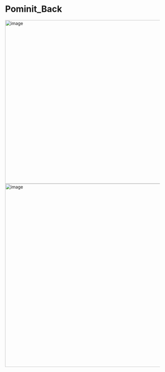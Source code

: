 # Pominit_Back

<img width="540" height="532" alt="image" src="https://github.com/user-attachments/assets/8ec0dc13-6b22-4cfa-8bdb-7bb541128bd0" />

<img width="596" height="596" alt="image" src="https://github.com/user-attachments/assets/82ab7c9e-4569-4e70-a1ed-6bba84052459" />


